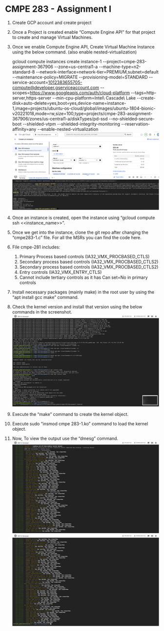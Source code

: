 # CMPE 283 - Assignment I

1. Create GCP account and create project
2. Once a Project is created enable “Compute Engine API” for that project to create and manage Virtual Machines.
3. Once we enable Compute Engine API, Create Virtual Machine Instance using the below command. (also enable nested-virtualization)

   gcloud compute instances create instance-1 --project=cmpe-283-assignment-367906 --zone=us-central1-a --machine-type=n2-standard-8
   --network-interface=network-tier=PREMIUM,subnet=default --maintenance-policy=MIGRATE --provisioning-model=STANDARD
   --service-account=1012383655705-compute@developer.gserviceaccount.com --scopes=https://www.googleapis.com/auth/cloud-platform
   --tags=http-server,https-server --min-cpu-platform=Intel\ Cascade\ Lake
   --create-disk=auto-delete=yes,boot=yes,device-name=instance-1,image=projects/ubuntu-os-cloud/global/images/ubuntu-1804-bionic-v20221018,mode=rw,size=100,type=projects/cmpe-283-assignment-367906/zones/us-central1-a/diskTypes/pd-ssd
   --no-shielded-secure-boot --shielded-vtpm --shielded-integrity-monitoring --reservation-affinity=any
   --enable-nested-virtualization
    <img width="621" alt="Screen Shot 3" src="https://github.com/avinashpakala/cmpe-283/blob/main/Assignment1/Screenshot%202022-11-07%20at%2012.13.14%20PM.png">
4. Once an instance is created, open the instance using “gcloud compute ssh <<instance_name>>”.
5. Once we get into the instance, clone the git repo after changing the “cmpe283-1.c” file. For all the MSRs you can find the code here.
6. File cmpe-281 includes:
   1. Primary Process based controls (IA32_VMX_PROCBASED_CTLS)
   2. Secondary process based controls (IA32_VMX_PROCBASED_CTLS2)
   3. Secondary process based controls (IA32_VMX_PROCBASED_CTLS2)
   4. Entry controls (IA32_VMX_ENTRY_CTLS)
   5. Cannot include tertiary controls as it has Can set=No in primary controls
7. Install necessary packages (mainly make) in the root user by using the “apt install gcc make” command.
8. Check the kernel version and install that version using the below commands in the screenshot.
    <img width="621" alt="Screen Shot 3" src="https://github.com/avinashpakala/cmpe-283/blob/main/Assignment1/Screenshot%202022-11-07%20at%2012.33.23%20PM.png">
9. Execute the “make” command to create the kernel object.
10. Execute sudo “insmod cmpe 283-1.ko” command to load the kernel object.
11. Now, To view the output use the “dmesg” command.
    <img width="621" alt="Screen Shot 1" src="https://github.com/avinashpakala/cmpe-283/blob/main/Assignment1/Screenshot%202022-11-07%20at%2012.26.17%20PM.png">
    <img width="622" alt="Screen Shot 2" src="https://github.com/avinashpakala/cmpe-283/blob/main/Assignment1/Screenshot%202022-11-07%20at%2012.26.39%20PM.png">
